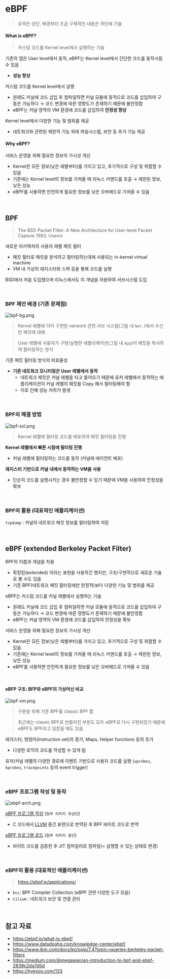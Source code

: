 # eBPF
> 요약은 상단, 배경부터 조금 구체적인 내용은 하단에 기술

#### What is eBPF?
> 커스텀 코드를 Kernel level에서 실행하는 기술

기존의 앱은 User level에서 동작, eBPF는 Kernel level에서 간단한 코드를 동작시킬 수 있음
- **성능 항상** 

커스텀 코드를 Kernel level에서 실행 
- 원래도 커널에 코드 삽입 후 컴파일하면 커널 모듈에 동적으로 코드를 삽입하여 구동은 가능하다 → 코드 변경에 따른 영향도가 존재하기 때문에 불안정함
- eBPF는 커널 영역의 VM 환경에 코드를 삽입하여 **안정성 향상**

Kernel level에서 다양한 기능 및 범위를 제공
- 네트워크와 관련된 제한적 기능 외에 파일시스템, 보안 등 추가 기능 제공

#### Why eBPF?
서비스 운영을 위해 필요한 정보의 가시성 개선
- Kernel은 모든 정보(낮은 레벨부터)를 가지고 있고, 추가적으로 구성 및 취합할 수 있음
- 기존에는 Kernel level의 정보를 가져올 때 리눅스 커맨드를 호출 → 제한된 정보, 낮은 성능
- eBPF를 사용하면 안전하게 필요한 정보를 낮은 오버헤드로 가져올 수 있음

<br>

## BPF
> The BSD Packet Filter: A New Architecture for User-level Packet Capture 1993, Usenix

새로운 아키텍처의 사용자 레벨 패킷 필터
- 패킷 필터로 패킷을 분석하고 필터링하는데에 사용되는 in-kernel virtual machine
- VM 내 가상의 레지스터와 스택 등을 통해 코드를 실행

BSD에서 처음 도입했으며 리눅스에서도 이 개념을 차용하여 서브시스템 도입

<br/>

### BPF 제안 배경 (기존 문제점)
![bpf-bg.png](../.assets/eBPF/bpf-bg.png)

> Kernel 레벨에 이미 구현된 network 관련 서브 시스템(그림 내 `Net.`)에서 수신한 패킷에 대해
>
> User 레벨에 사용자가 구현/실행한 애플리케이션(그림 내 `App`)이 패킷을 복사하여 필터링하는 방식

기존 패킷 필터링 방식의 비효율성
- **기존 네트워크 모니터링은 User 레벨에서 동작**
  - 네트워크 패킷은 커널 레벨을 타고 들어오기 때문에 유저 레벨에서 동작하는 애플리케이션이 커널 레벨의 패킷을 Copy 해서 필터링해야 함
  - 이로 인해 성능 저하가 발생

<br/>

### BPF의 해결 방법
![bpf-sol.png](../.assets/eBPF/bpf-sol.png)

> Kernel 레벨에 필터링 코드를 배포하여 패킷 필터링을 진행

**Kernel 레벨에서 빠른 시점에 필터링 진행**
- 커널 레벨에 필터링하는 코드를 동작 (커널에 에이전트 배포)

**레지스터 기반으로 커널 내에서 동작하는 VM을 사용**
- 단순히 코드를 실행시키는 경우 불안정할 수 있기 때문에 VM을 사용하여 안정성을 확보

<br/>

### BPF의 활용 (대표적인 애플리케이션)
`tcpdump` : 커널의 네트워크 패킷 정보를 필터링하여 저장

<br/>

## eBPF (extended Berkeley Packet Filter)
BPF의 이름과 개념을 차용
- 확장된(extended) 이라는 표현을 사용하긴 했지만, 구조/구현적으로 새로운 기술로 볼 수도 있음
- 기존 BPF(네트워크 패킷 필터링에만 한정적)보다 다양한 기능 및 범위를 제공

eBPF는 커스텀 코드를 커널 레벨에서 실행하는 기술
- 원래도 커널에 코드 삽입 후 컴파일하면 커널 모듈에 동적으로 코드를 삽입하여 구동은 가능하다 → 코드 변경에 따른 영향도가 존재하기 때문에 불안정함
- eBPF는 커널 영역의 VM 환경에 코드를 삽입하여 안정성을 확보

서비스 운영을 위해 필요한 정보의 가시성 개선
- Kernel은 모든 정보(낮은 레벨부터)를 가지고 있고, 추가적으로 구성 및 취합할 수 있음
- 기존에는 Kernel level의 정보를 가져올 때 리눅스 커맨드를 호출 → 제한된 정보, 낮은 성능
- eBPF를 사용하면 안전하게 필요한 정보를 낮은 오버헤드로 가져올 수 있음

<br/>

#### eBFP 구조: BFP와 eBPF의 가상머신 비교
![bpf-vm.png](../.assets/eBPF/bpf-ebpf.png)
> 구분을 위해 기존 BPF를 classic BPF 함
> 
> 최근에는 classic BPF로 만들어진 부분도 모두 eBPF로 다시 구현되었기 때문에 eBPF도 BPF라고 일컫을 때도 있음


레지스터, 명령어(Instruction set)의 증가, Maps, Helper functions 등의 추가
- 다양한 로직의 코드를 작성할 수 있게 됨 

유저/커널 레벨의 다양한 경로에 이벤트 기반으로 사용자 코드를 실행 (`uprobes`, `kprobes`, `tracepoints` 등의 event trigger)

<br/>

### eBPF 프로그램 작성 및 동작

![ebpf-arch.png](../.assets/eBPF/ebpf-arch.png)

[eBPF 프로그램 작성](https://ebpf.io/what-is-ebpf/#how-are-ebpf-programs-written) (`첨부 이미지 좌상단`)
- C 코드에서 [LLVM](https://llvm.org/) 중간 표현으로 번역된 후 BPF 바이트 코드로 번역

[eBPF 프로그램 로드](https://ebpf.io/what-is-ebpf/#loader--verification-architecture) (`첨부 이미지 중단`)
- 바이트 코드를 검증한 후 JIT 컴파일러로 컴파일(= 실행할 수 있는 상태로 변경)

<br/>

### eBPF의 활용 (대표적인 애플리케이션)
> https://ebpf.io/applications/

- `bcc`: BPF Compiler Collection (eBPF 관련 다양한 도구 모음)
- `Cilium` : 네트워크 보안 및 연결 관리

<br/>

## 참고 자료
- https://ebpf.io/what-is-ebpf/
- https://www.datadoghq.com/knowledge-center/ebpf/
- https://www.ibm.com/docs/ko/qsip/7.4?topic=queries-berkeley-packet-filters
- https://medium.com/@megawan/an-introduction-to-bpf-and-ebpf-2839c2da7d5d
- https://hyeyoo.com/133
